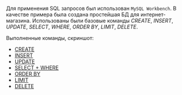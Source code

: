 Для применения SQL запросов был использован `MySQL Workbench`. 
В качестве примера была создана простейшая БД для интернет-магазина. Использованы были базовые команды *CREATE*, *INSERT*, *UPDATE*, *SELECT*, *WHERE*, *ORDER BY*, *LIMIT*, *DELETE*.

Выполненные команды, скриншот:
+ [CREATE](https://mega.nz/file/47hnCZBB#uuDNEkcrw3N0M0YnGXlerJRR5SU8cQ6L2LEqXSs1nLg)
+ [INSERT](https://mega.nz/file/UrhXSToT#nfvlMcpB7HNBzMdcML9eVH5q2Y5M5tBPAEWSkOVbs-o)
+ [UPDATE](https://mega.nz/file/JjBgSRaY#nSEB11XbWT4iKDJ72ObvIBJLpvzhQ9XBUz1N1NeRlw8)
+ [SELECT + WHERE](https://mega.nz/file/U7gyhKgC#BZ3ddalca6_V8GulyIkQIFCtOyHvRPrc_8nMuvfeTpY)
+ [ORDER BY](https://mega.nz/file/MqJyAToC#7eJ36E3zHFBtTKzWqRsOnMIDh-LR-UbaHPOdGNMALps)
+ [LIMIT](https://mega.nz/file/9q5AxTLQ#hBO0NdJvHwbB1OYwGEbZu5M88beDMpjvA6tw7c1w2zE)
+ [DELETE](https://mega.nz/file/p75QmTYa#UZ7Lvo_g02mSw5CqXD308NmO7s1u1brT52ECnzOEXGg)

